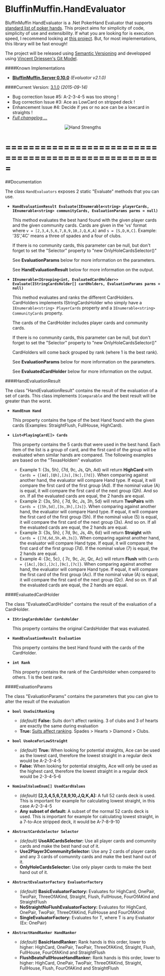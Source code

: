 # BluffinMuffin.HandEvaluator

BluffinMuffin HandEvaluator is a .Net PokerHand Evaluator that supports [standard list of poker hands](https://en.wikipedia.org/wiki/List_of_poker_hands). This project aims for simplicity of code, simplicity of use and extensibility. If what you are looking for is execution speed, I recommend looking at [this project](http://www.codeproject.com/Articles/12279/Fast-Texas-Holdem-Hand-Evaluation-and-Analysis). But, for most implementations, this library will be fast enough!

The project will be released using [Semantic Versioning](http://semver.org) and developped using [Vincent Driessen's Git Model](http://nvie.com/posts/a-successful-git-branching-model/).
    
####Known Implementations
 * **[BluffinMuffin.Server 0.10.0](http://ericmas001.github.io/BluffinMuffin.Server)** *(Evaluator v2.1.0)*


####Current Version: [3.1.0](https://github.com/Ericmas001/BluffinMuffin.HandEvaluator/releases/tag/v3.1.0) *(2015-09-14)*
 * Bug correction Issue #5: A-2-3-4-5 was too strong !
 * Bug correction Issue #3: Ace as LowCard on stripped deck !
 * Enhancement Issue #4: Decide if yes or no ace can be a lowcard in straights !
 * *[Full changelog ...](https://github.com/Ericmas001/BluffinMuffin.HandEvaluator/blob/master/CHANGELOG.md)*

<p align=center><img src="https://github.com/Ericmas001/BluffinMuffin.HandEvaluator/blob/master/Documentation/hands_strength.png?raw=true" alt="Hand Strengths"></p>


=====================================================
=====================================================
##Documentation

The class `HandEvaluators` exposes 2 static "Evaluate" methods that you can use.
 * **`HandEvaluationResult Evaluate(IEnumerable<string> playerCards, IEnumerable<string> communityCards, EvaluationParams parms = null)`**
   
   This method evaluates the best hand found with the given player cards and the given community cards. Cards are given in the 'vs' format where `v = [2,3,4,5,6,7,8,9,10,J,Q,K,A]` and `s = [S,D,H,C]`. Example: '3S','4C' means a three of spades and a four of clubs. 
   
   If there is no community cards, this parameter can be null, but don't forget to set the "Selector" property to "new OnlyHoleCardsSelector()"

   See **EvaluationParams** below for more information on the parameters.

   See **HandEvaluationResult** below for more information on the output.
 
 * **`IEnumerable<IGrouping<int, EvaluatedCardHolder>> Evaluate(IStringCardsHolder[] cardHolders, EvaluationParams parms = null)`**

   This method evaluates and ranks the different CardHolders. CardHolders implements IStringCardsHolder who simply have a `IEnumerable<string> PlayerCards` property and a `IEnumerable<string> CommunityCards` property. 
   
   The cards of the CardHolder includes player cards and community cards.    
   
   If there is no community cards, this parameter can be null, but don't forget to set the "Selector" property to "new OnlyHoleCardsSelector()"
   
   CardHolders will come back grouped by rank (where 1 is the best rank). 

   See **EvaluationParams** below for more information on the parameters.
   
   See **EvaluatedCardHolder** below for more information on the output.
   
####HandEvaluationResult

The class "HandEvaluationResult" contains the result of the evaluation of a set of cards. This class implements `IComparable` and the best result will be greater than the worst.
 * **`HandEnum Hand`**

   This property contains the type of the best Hand found with the given cards (Examples: StraightFlush, FullHouse, HighCard).

 * **`List<PlayingCard[]> Cards`**

   This property contains the 5 cards that were used in the best hand. Each item of the list is a group of card, and the first card of the group will be evaluated when similar hands are compared. The following examples are based on the "TexasHoldem" evaluation
   
    * Example 1: {3s, 5h}, {7d, 9c, Js, Qh, Ad} will return **HighCard** with `Cards = {[Ad],[Qh],[Js],[9c],[7d]}`. When comparing against another hand, the evaluator will compare Hand type. If equal, it will compare the first card of the first group (Ad). If the nominal value (A) is equal, it will compare the first card of the next group (Qh). And so on. If all the evaluated cards are equal, the 2 hands are equal.
    * Example 2: {3s, 5h}, { 7d, 9c, Js, 3h, 5d} will return **TwoPairs** with `Cards = {[5h,5d],[3s,3h],[Js]}`. When comparing against another hand, the evaluator will compare Hand type. If equal, it will compare the first card of the first group (5h). If the nominal value (5) is equal, it will compare the first card of the next group (3s). And so on. If all the evaluated cards are equal, the 2 hands are equal.
    * Example 3: {3s, 5h}, { 7d, 9c, Js, 4h, 6d} will return **Straight** with `Cards = {[7d,6d,5h,4h,3s]}`. When comparing against another hand, the evaluator will compare Hand type. If equal, it will compare the first card of the first group (7d). If the nominal value (7) is equal, the 2 hands are equal.
    * Example 4: {3c, 5c}, { 7c, 9c, Jc, Qc, Ac} will return **Flush** with `Cards = {[Ac],[Qc],[Jc],[9c],[7c]}`. When comparing against another hand, the evaluator will compare Hand type. If equal, it will compare the first card of the first group (Ac). If the nominal value (A) is equal, it will compare the first card of the next group (Qc). And so on. If all the evaluated cards are equal, the 2 hands are equal.


####EvaluatedCardHolder

The class "EvaluatedCardHolder" contains the result of the evaluation of a CardHolder.
 * **`IStringCardsHolder CardsHolder`**

   This property contains the original CardsHolder that was evaluated.
   
 * **`HandEvaluationResult Evaluation`**

   This property contains the best Hand found with the cards of the CardHolder.

 * **`int Rank`**

   This property contains the rank of the CardsHolder when compared to others. 1 is the best rank.
   

####EvaluationParams

The class "EvaluationParams" contains the parameters that you can give to alter the result of the evaluation
 * **`bool UseSuitRanking`**
 
   * *(default)* **False:** Suits don't affect ranking. 3 of clubs and 3 of hearts are exactly the same during evaluation
   * **True:** [Suits affect ranking](https://en.wikipedia.org/wiki/High_card_by_suit#Poker). Spades > Hearts > Diamond > Clubs.

 * **`bool UseAceForLowStraight`**
 
   * *(default)* **True:** When looking for potential straights, Ace can be used as the lowest card, therefore the lowest straight in a regular deck would be A-2-3-4-5
   * **False:** When looking for potential straights, Ace will only be used as the highest card, therefore the lowest straight in a regular deck would be 2-3-4-5-6
   
 * **`NominalValueEnum[] UsedCardValues`**
 
   * *(default)* **[2,3,4,5,6,7,8,9,10,J,Q,K,A]:** A full 52 cards deck is used. This is important for example for calculating lowest straight, in this case A-2-3-4-5
   * **Any subset of default:** A subset of the normal 52 cards deck is used. This is important for example for calculating lowest straight, in a 7-to-Ace stripped deck, it would be A-7-8-9-10
   
 * **`AbstractCardsSelector Selector`**
 
   * *(default)* **UseAllCardsSelector:** Use all player cards and comunnity cards and make the best hand out of it.
   * **Use2Player3CommunitySelector:** Use any 2 cards of player cards and any 3 cards of comunnity cards and make the best hand out of it.
   * **OnlyHoleCardsSelector:** Use only player cards to make the best hand out of it.

 * **`AbstractEvaluatorFactory EvaluatorFactory`**
 
   * *(default)* **BasicEvaluatorFactory:** Evaluates for HighCard, OnePair, TwoPair, ThreeOfAKind, Straight, Flush, FullHouse, FourOfAKind and StraightFlush
   * **NoStraightNoFlushEvaluatorFactory:** Evaluates for HighCard, OnePair, TwoPair, ThreeOfAKind, FullHouse and FourOfAKind
   * **SingleEvaluatorFactory<T>:** Evaluates for T, where T is any Evaluator (Ex: OnePair)

 * **`AbstractHandRanker HandRanker`**
 
   * *(default)* **BasicHandRanker:** Rank hands is this order, lower to higher: HighCard, OnePair, TwoPair, ThreeOfAKind, Straight, Flush, FullHouse, FourOfAKind and StraightFlush
   * **FlushBeatsFullHouseHandRanker:** Rank hands is this order, lower to higher: HighCard, OnePair, TwoPair, ThreeOfAKind, Straight, FullHouse, Flush, FourOfAKind and StraightFlush